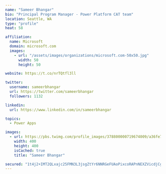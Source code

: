 ```yaml
---
name: "Sameer Bhangar"
bio: "Principal Program Manager - Power Platform CAT team"
location: Seattle, WA
type: "profile"
heat: 58

affiliation:
  name: Microsoft
  domain: microsoft.com
  images:
    - url: "/assets/images/organizations/microsoft.com-50x50.jpg"
      width: 50
      height: 50

website: https://t.co/nrTQtfl3ll

twitter:
  username: sameerbhangar
  url: https://twitter.com/sameerbhangar
  followers: 1132

linkedin:
  url: https://www.linkedin.com/in/sameerbhangar

topics:
  - Power Apps

images:
  - url: https://pbs.twimg.com/profile_images/378800000719674009/a36fe7ddfab1778b76e5793772e43798_400x400.jpeg
    width: 400
    height: 400
    isCached: true
    title: "Sameer Bhangar"

secured: "1t4j2+IMT2QLxajc25FMN3L3jsgZtYr6NNRGeFUAoPixcoRAPnNEXZVicdjCgLvfYSurdjUlBJW9MUdaMsc8tb9N9glLZ/TtTDYZhuheif/YfiNRCkqaKqIuREc6dQI+PxQIXw3s6+tZuTiI2MA+kn/G3leOeJWAQ+4V5HRZ8Pc/ziJlIgWfQCRGUAInbn1FeOPr88JIUUYMVy0CiGuuvImRa16pVoRf712ZPHoQGhp3vkZB0KnNOQzBOKqR5VJTBEoXbIMm/s8oLNA2JS2xZiO8hATfewH9ejqpAPjhUgtjINPGKgha2Y0iHKC56iP7wzYcBn7YAMI2eixrx8nSVEcMYXLE8D/gmdri+pfWb9BfDCcu2vk/AqL3YHX+3KrGYGMBvD/BdG1RdrGr2r6YzV8b7/X5DDyLMrwlHCnbOHs=;BBx3Fg7cCTSynyUHV0kDPw=="
---
```



